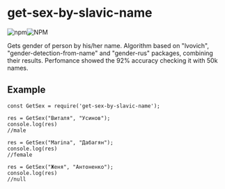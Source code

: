 # get-sex-by-slavic-name
![npm](https://img.shields.io/npm/v/get-sex-by-slavic-name)![NPM](https://img.shields.io/npm/l/get-sex-by-slavic-name)

Gets gender of person by his/her name.
Algorithm based on "lvovich", "gender-detection-from-name" and "gender-rus" packages, combining their results.
Perfomance showed the 92% accuracy checking it with 50k names.

## Example

```
const GetSex = require('get-sex-by-slavic-name');

res = GetSex("Виталя", "Усинов");
console.log(res)
//male

res = GetSex("Marina", "Дабагян");
console.log(res)
//female

res = GetSex("Женя", "Антоненко");
console.log(res)
//null
```
